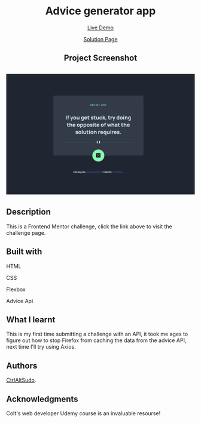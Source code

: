 <h1 align="center">Advice generator app</h1>
<p align="center"> <a align="center" href="https://ctrlaltsudo.github.io/Advice-generator-app/">Live Demo</a><p>
<p align="center"> <a align="center" href="https://www.frontendmentor.io/solutions/advicegeneratorapp-QHL975sL6V">Solution Page</a><p>
<h2 align="center">Project Screenshot<h2>
<p align="center">
  <img src="./images/screenshot.png" alt="project screen shot"></img>
</p>


## Description

This is a Frontend Mentor challenge, click the link above to visit the challenge page. 

## Built with 

<p>HTML<p>
<p>CSS<p>
<p>Flexbox<p>
<p>Advice Api<p>

## What I learnt 
This is my first time submitting a challenge with an API, it took me ages to figure out how to stop Firefox from caching the data from the advice API, next time I'll try using Axios.


## Authors

<a href="https://github.com/CtrlAltSudo">CtrlAltSudo</a>.

## Acknowledgments 

Colt's web developer Udemy course is an invaluable resourse! 